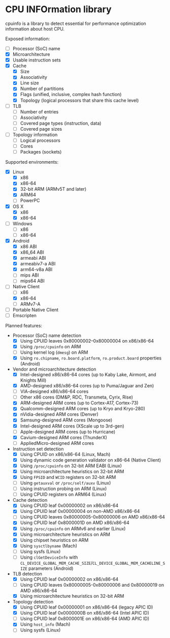 # CPU INFOrmation library

cpuinfo is a library to detect essential for performance optimization information about host CPU.

Exposed information:
- [ ] Processor (SoC) name
- [x] Microarchitecture
- [x] Usable instruction sets
- [x] Cache
  - [x] Size
  - [x] Associativity
  - [x] Line size
  - [x] Number of partitions
  - [x] Flags (unified, inclusive, complex hash function)
  - [x] Topology (logical processors that share this cache level)
- [ ] TLB
  - [ ] Number of entries
  - [ ] Associativity
  - [ ] Covered page types (instruction, data)
  - [ ] Covered page sizes
- [ ] Topology information
  - [ ] Logical processors
  - [ ] Cores
  - [ ] Packages (sockets)

Supported environments:
- [x] Linux
  - [x] x86
  - [x] x86-64
  - [x] 32-bit ARM (ARMv5T and later)
  - [x] ARM64
  - [ ] PowerPC
- [x] OS X
  - [x] x86
  - [x] x86-64
- [ ] Windows
  - [ ] x86
  - [ ] x86-64
- [x] Android
  - [x] x86 ABI
  - [x] x86_64 ABI
  - [x] armeabi ABI
  - [x] armeabiv7-a ABI
  - [x] arm64-v8a ABI
  - [ ] mips ABI
  - [ ] mips64 ABI
- [ ] Native Client
  - [ ] x86
  - [x] x86-64
  - [ ] ARMv7-A
- [ ] Portable Native Client
- [ ] Emscripten

Planned features:

- Processor (SoC) name detection
  - [x] Using CPUID leaves 0x80000002–0x80000004 on x86/x86-64
  - [x] Using `/proc/cpuinfo` on ARM
  - [ ] Using kernel log (`dmesg`) on ARM
  - [x] Using `ro.chipname`, `ro.board.platform`, `ro.product.board` properties (Android)
- Vendor and microarchitecture detection
  - [x] Intel-designed x86/x86-64 cores (up to Kaby Lake, Airmont, and Knights Mill)
  - [x] AMD-designed x86/x86-64 cores (up to Puma/Jaguar and Zen)
  - [ ] VIA-designed x86/x86-64 cores
  - [ ] Other x86 cores (DM&P, RDC, Transmeta, Cyrix, Rise)
  - [x] ARM-designed ARM cores (up to Cortex-A17, Cortex-73)
  - [x] Qualcomm-designed ARM cores (up to Kryo and Kryo-280)
  - [x] nVidia-designed ARM cores (Denver)
  - [x] Samsung-designed ARM cores (Mongoose)
  - [x] Intel-designed ARM cores (XScale up to 3rd-gen)
  - [ ] Apple-designed ARM cores (up to Hurricane)
  - [x] Cavium-designed ARM cores (ThunderX)
  - [ ] AppliedMicro-designed ARM cores
- Instruction set detection
  - [x] Using CPUID on x86/x86-64 (Linux, Mach)
  - [x] Using dynamic code generation validator on x86-64 (Native Client)
  - [x] Using `/proc/cpuinfo` on 32-bit ARM EABI (Linux)
  - [x] Using microarchitecture heuristics on 32-bit ARM
  - [x] Using `FPSID` and `WCID` registers on 32-bit ARM
  - [ ] Using `getauxval` or `/proc/self/auxv` (Linux)
  - [ ] Using instruction probing on ARM (Linux)
  - [ ] Using CPUID registers on ARM64 (Linux)
- Cache detection
  - [x] Using CPUID leaf 0x00000002 on x86/x86-64
  - [x] Using CPUID leaf 0x00000004 on non-AMD x86/x86-64
  - [ ] Using CPUID leaves 0x80000005-0x80000006 on AMD x86/x86-64
  - [x] Using CPUID leaf 0x8000001D on AMD x86/x86-64
  - [x] Using `/proc/cpuinfo` on ARMv6 and earlier (Linux)
  - [x] Using microarchitecture heuristics on ARM
  - [x] Using chipset heuristics on ARM
  - [x] Using `sysctlbyname` (Mach)
  - [ ] Using sysfs (Linux)
  - [ ] Using `clGetDeviceInfo` with `CL_DEVICE_GLOBAL_MEM_CACHE_SIZE`/`CL_DEVICE_GLOBAL_MEM_CACHELINE_SIZE` parameters (Android)
- TLB detection
  - [x] Using CPUID leaf 0x00000002 on x86/x86-64
  - [ ] Using CPUID leaves 0x80000005-0x80000006 and 0x80000019 on AMD x86/x86-64
  - [x] Using microarchitecture heuristics on 32-bit ARM
- Topology detection
  - [x] Using CPUID leaf 0x00000001 on x86/x86-64 (legacy APIC ID)
  - [x] Using CPUID leaf 0x0000000B on x86/x86-64 (Intel APIC ID)
  - [ ] Using CPUID leaf 0x8000001E on x86/x86-64 (AMD APIC ID)
  - [x] Using `host_info` (Mach)
  - [ ] Using sysfs (Linux)
